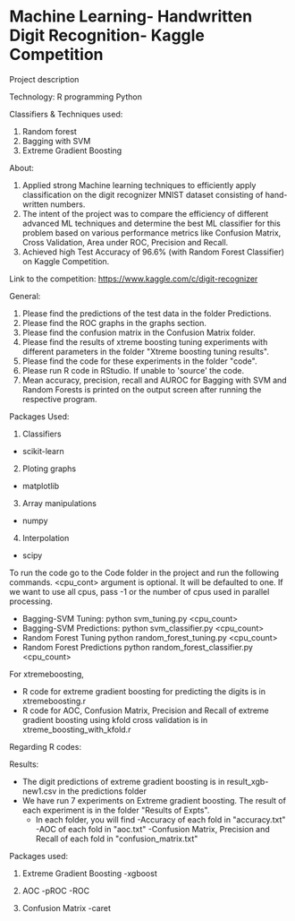 # Machine Learning- Handwritten Digit Recognition- Kaggle Competition 

Project description

Technology: R programming
	    Python

Classifiers & Techniques used: 
1) Random forest
2) Bagging with SVM
3) Extreme Gradient Boosting 

About:
1) Applied strong Machine learning techniques to efficiently apply classification on the digit recognizer MNIST dataset consisting of hand-written numbers. 
2) The intent of the project was to compare the efficiency of different advanced ML techniques and determine the best ML classifier for this problem based on various performance metrics like Confusion Matrix, Cross Validation, Area under ROC, Precision and Recall.
3) Achieved high Test Accuracy of 96.6% (with Random Forest Classifier) on Kaggle Competition. 

Link to the competition: https://www.kaggle.com/c/digit-recognizer


General:
1) Please find the predictions of the test data in the folder Predictions.
2) Please find the ROC graphs in the graphs section.
3) Please find the confusion matrix in the Confusion Matrix folder.
4) Please find the results of xtreme boosting tuning experiments with different parameters in
   the folder "Xtreme boosting tuning results".
5) Please find the code for these experiments in the folder "code".
6) Please run R code in RStudio. If unable to 'source' the code.
7) Mean accuracy, precision, recall and AUROC for Bagging with SVM and Random Forests is printed on the output screen after running the respective program.

Packages Used:
1) Classifiers
  - scikit-learn
2) Ploting graphs
  - matplotlib
3) Array manipulations
  - numpy
4) Interpolation
  - scipy

To run the code go to the Code folder in the project and run the following commands.
<cpu_cont> argument is optional. It will be defaulted to one. If we want to use all cpus, pass -1 or the number of cpus used in parallel processing.

- Bagging-SVM Tuning:
python svm_tuning.py <cpu_count>
- Bagging-SVM Predictions:
python svm_classifier.py <cpu_count>
- Random Forest Tuning
python random_forest_tuning.py <cpu_count>
- Random Forest Predictions
python random_forest_classifier.py <cpu_count>

For xtremeboosting,
- R code for extreme gradient boosting for predicting the digits is in
  xtremeboosting.r
- R code for AOC, Confusion Matrix, Precision and Recall of extreme gradient boosting 
  using kfold cross validation is in xtreme_boosting_with_kfold.r

 
Regarding R codes:

Results:
- The digit predictions of extreme gradient boosting is in result_xgb-new1.csv in the predictions folder
- We have run 7 experiments on Extreme gradient boosting. The result of each experiment
  is in the folder "Results of Expts".
  - In each folder, you will find 
	-Accuracy of each fold in "accuracy.txt"
	-AOC of each fold in "aoc.txt"
	-Confusion Matrix, Precision and Recall of each fold in "confusion_matrix.txt"

Packages used:
1) Extreme Gradient Boosting
  -xgboost

2) AOC
  -pROC
  -ROC

3) Confusion Matrix
  -caret
